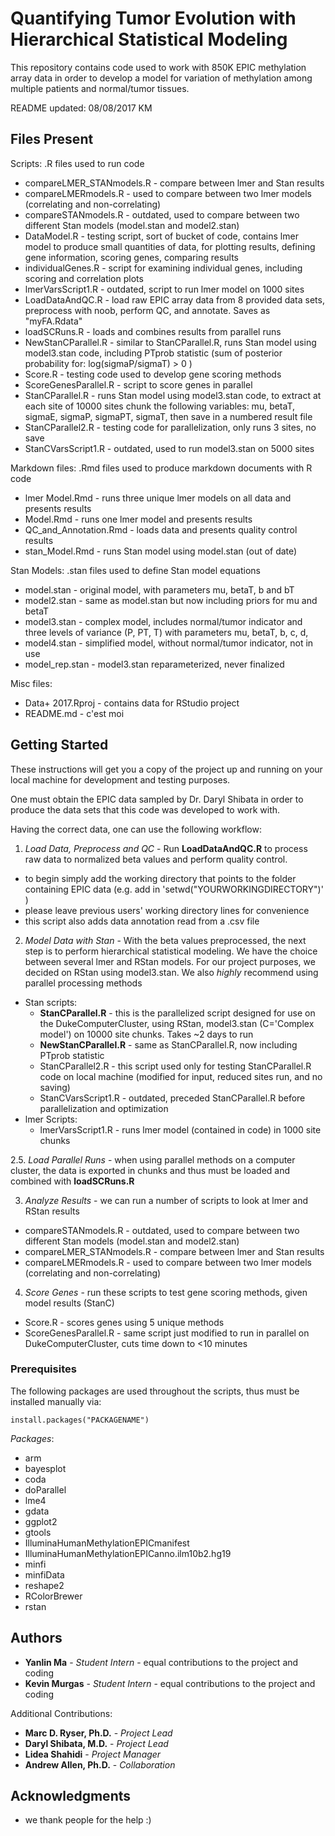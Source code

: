 # Quantifying Tumor Evolution with Hierarchical Statistical Modeling

This repository contains code used to work with 850K EPIC methylation array data in order to develop a model for variation of methylation among multiple patients and normal/tumor tissues.

README updated: 08/08/2017 KM

## Files Present

Scripts: .R files used to run code

* compareLMER_STANmodels.R - compare between lmer and Stan results
* compareLMERmodels.R - used to compare between two lmer models (correlating and non-correlating)
* compareSTANmodels.R - outdated, used to compare between two different Stan models (model.stan and model2.stan)
* DataModel.R - testing script, sort of bucket of code, contains lmer model to produce small quantities of data, for plotting results, defining gene information, scoring genes, comparing results
* individualGenes.R - script for examining individual genes, including scoring and correlation plots
* lmerVarsScript1.R - outdated, script to run lmer model on 1000 sites
* LoadDataAndQC.R - load raw EPIC array data from 8 provided data sets, preprocess with noob, perform QC, and annotate. Saves as "myFA.Rdata"
* loadSCRuns.R - loads and combines results from parallel runs
* NewStanCParallel.R - similar to StanCParallel.R, runs Stan model using model3.stan code, including PTprob statistic (sum of posterior probability for: log(sigmaP/sigmaT) > 0 )
* Score.R - testing code used to develop gene scoring methods
* ScoreGenesParallel.R - script to score genes in parallel
* StanCParallel.R - runs Stan model using model3.stan code, to extract at each site of 10000 sites chunk the following variables: mu, betaT, sigmaE, sigmaP, sigmaPT, sigmaT, then save in a numbered result file
* StanCParallel2.R - testing code for parallelization, only runs 3 sites, no save
* StanCVarsScript1.R - outdated, used to run model3.stan on 5000 sites

Markdown files: .Rmd files used to produce markdown documents with R code

* lmer Model.Rmd - runs three unique lmer models on all data and presents results
* Model.Rmd - runs one lmer model and presents results
* QC_and_Annotation.Rmd - loads data and presents quality control results
* stan_Model.Rmd - runs Stan model using model.stan (out of date)

Stan Models: .stan files used to define Stan model equations

* model.stan - original model, with parameters mu, betaT, b and bT
* model2.stan - same as model.stan but now including priors for mu and betaT
* model3.stan - complex model, includes normal/tumor indicator and three levels of variance (P, PT, T) with parameters mu, betaT, b, c, d, 
* model4.stan - simplified model, without normal/tumor indicator, not in use
* model_rep.stan - model3.stan reparameterized, never finalized

Misc files:

* Data+ 2017.Rproj - contains data for RStudio project
* README.md - c'est moi

## Getting Started

These instructions will get you a copy of the project up and running on your local machine for development and testing purposes.

One must obtain the EPIC data sampled by Dr. Daryl Shibata in order to produce the data sets that this code was developed to work with.

Having the correct data, one can use the following workflow:

1. *Load Data, Preprocess and QC* - Run **LoadDataAndQC.R** to process raw data to normalized beta values and perform quality control.
  * to begin simply add the working directory that points to the folder containing EPIC data (e.g. add in 'setwd("YOURWORKINGDIRECTORY")' )
  * please leave previous users' working directory lines for convenience
  * this script also adds data annotation read from a .csv file
  
2. *Model Data with Stan* - With the beta values preprocessed, the next step is to perform hierarchical statistical modeling. We have the choice between several lmer and RStan models. For our project purposes, we decided on RStan using model3.stan. We also *highly* recommend using parallel processing methods
  * Stan scripts:
    * **StanCParallel.R** - this is the parallelized script designed for use on the DukeComputerCluster, using RStan, model3.stan (C='Complex model') on 10000 site chunks. Takes ~2 days to run
    * **NewStanCParallel.R** - same as StanCParallel.R, now including PTprob statistic
    * StanCParallel2.R - this script used only for testing StanCParallel.R code on local machine (modified for input, reduced sites run, and no saving)
    * StanCVarsScript1.R - outdated, preceded StanCParallel.R before parallelization and optimization
  * lmer Scripts:
    * lmerVarsScript1.R - runs lmer model (contained in code) in 1000 site chunks
    
2.5. *Load Parallel Runs* - when using parallel methods on a computer cluster, the data is exported in chunks and thus must be loaded and combined with **loadSCRuns.R**
    
3. *Analyze Results* - we can run a number of scripts to look at lmer and RStan results
  * compareSTANmodels.R - outdated, used to compare between two different Stan models (model.stan and model2.stan)
  * compareLMER_STANmodels.R - compare between lmer and Stan results
  * compareLMERmodels.R - used to compare between two lmer models (correlating and non-correlating)
  
4. *Score Genes* - run these scripts to test gene scoring methods, given model results (StanC)
  * Score.R - scores genes using 5 unique methods
  * ScoreGenesParallel.R - same script just modified to run in parallel on DukeComputerCluster, cuts time down to <10 minutes

### Prerequisites

The following packages are used throughout the scripts, thus must be installed manually via:

```
install.packages("PACKAGENAME")
```

*Packages*:
* arm
* bayesplot
* coda
* doParallel
* lme4
* gdata
* ggplot2
* gtools
* IlluminaHumanMethylationEPICmanifest
* IlluminaHumanMethylationEPICanno.ilm10b2.hg19
* minfi
* minfiData
* reshape2
* RColorBrewer
* rstan

## Authors

* **Yanlin Ma** - *Student Intern* - equal contributions to the project and coding
* **Kevin Murgas** - *Student Intern* - equal contributions to the project and coding

Additional Contributions:
* **Marc D. Ryser, Ph.D.** - *Project Lead*
* **Daryl Shibata, M.D.** - *Project Lead*
* **Lidea Shahidi** - *Project Manager*
* **Andrew Allen, Ph.D.** - *Collaboration*

## Acknowledgments

* we thank people for the help :)

